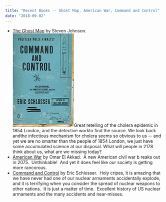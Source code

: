 ```yaml
---
title: "Recent Books -- Ghost Map, American War, Command and Control"
date: "2018-09-02"
---
```


- [The Ghost Map](https://www.amazon.com/Ghost-Map-Londons-Terrifying-Epidemic-ebook/dp/B003QTD4T6) by Steven Johnson.  
    ![](images/candc-196x300.jpg)Great retelling of the cholera epidemic in 1854 London, and the detective workto find the source. We look back andthe infectious mechanism for cholera seems so obvious to us -- and yet we are no smarter than the people of 1854 London, we just have some accumulated science at our disposal. What will people in 2178 think about us, what are we missing today?
- [American War](https://www.amazon.com/gp/product/1101973137) by Omar El Akkad.  A new American civil war b reaks out in 2075.  Unthinkable!  And yet it does feel like our society is getting more rancorous.
- [Command and Control](https://www.amazon.com/Command-Control-Damascus-Accident-Illusion/dp/0143125788) by Eric Schlosser.  Holy cripes, it is amazing that we have never had one of our nuclear armaments accidentally explode, and it is terrifying when you consider the spread of nuclear weapons to other nations.  It is just a matter of time.  Excellent history of US nuclear armaments and the many accidents and near-misses.
